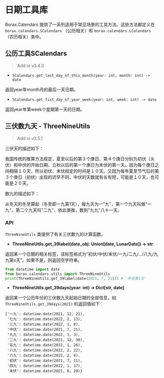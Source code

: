 # 日期工具库

Borax.Calendars 提供了一系列适用于常见场景的工具方法。这些方法都定义在 `borax.calendars.SCalendars` （公历相关）和 `borax.calendars.LCalendars` （农历相关）类中。



## 公历工具SCalendars

> Add in v3.4.0

- `SCalendars.get_last_day_of_this_month(year: int, month: int) -> date`

返回year年month月的最后一天日期。

- `SCalendars.get_fist_day_of_year_week(year: int, week: int) -> date`

返回year年第week个星期第一天的日期。

## 三伏数九天 - ThreeNineUtils

> Add in v3.5.1

三伏天的描述如下：

我国传统的推算方法规定，夏至以后的第３个庚日、第４个庚日分别为初伏（头伏）和中伏的开始日期，立秋以后的第一个庚日为末伏的第一天。因为每个庚日之间相隔１０天，所以初伏、末伏规定的时间是１０天。又因为每年夏至节气后的第３个庚日（初伏）出现的迟早不同，中伏的天数就有长有短，可能是１０天，也可能是２０天。

数九的描述如下：

从冬天的冬至算起（冬至即一九第1天），每九天为一"九"，第一个九天叫做"一九"，第二个九天叫"二九"，依此类推，数到"九九"八十一天。

### API

`ThreeNineUtils` 类提供了有关三伏数九的计算函数。

- **ThreeNineUtils.get_39label(date_obj: Union[date, LunarDate]) -> str**

返回某一个日期的相关标签，该标签格式为“初伏/中伏/末伏/一九/二九/.../八九/九九第x天”。如果不是，则返回空字符串。

```python
from datetime import date
from borax.calendars.utils import ThreeNineUtils
print(ThreeNineUtils.get_39label(date(2021, 7, 21))) # '中伏第1天'
```

- **ThreeNineUtils.get_39days(year: int) -> Dict[str, date]**

返回某一个公历年份的三伏数九天起始日期的全部信息，如 `ThreeNineUtils.get_39days(2021)` 的返回值如下：

```pythonconsole
{'一九': datetime.date(2021, 12, 21),
 '七九': datetime.date(2022, 2, 13),
 '三九': datetime.date(2022, 1, 8),
 '中伏': datetime.date(2021, 7, 21),
 '九九': datetime.date(2022, 3, 3),
 '二九': datetime.date(2021, 12, 30),
 '五九': datetime.date(2022, 1, 26),
 '八九': datetime.date(2022, 2, 22),
 '六九': datetime.date(2022, 2, 4),
 '初伏': datetime.date(2021, 7, 11),
 '四九': datetime.date(2022, 1, 17),
 '末伏': datetime.date(2021, 8, 20)}

```

